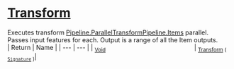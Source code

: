 # [Transform](./ParallelTransformPipeline-100663505.md)

Executes transform [Pipeline.ParallelTransformPipeline.Items](https://github.com/hargitomi97/sigstat/blob/master/docs/md/.md) parallel.  Passes input features for each.  Output is a range of all the Item outputs.
<br>
| Return | Name | 
| --- | --- | 
| <sub>[Void](https://docs.microsoft.com/en-us/dotnet/api/System.Void)</sub><img width=200/>| <sub>[Transform](./ParallelTransformPipeline-100663505.md) ( [`Signature`](./../../Signature.md) )</sub>| <br>


